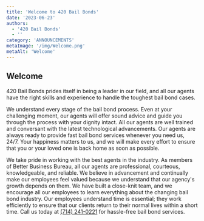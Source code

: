 ```yaml
---
title: 'Welcome to 420 Bail Bonds'
date: '2023-06-23'
authors:
  - '420 Bail Bonds'
  - ''
category: 'ANNOUNCEMENTS'
metaImage: '/img/Welcome.png'
metaAlt: 'Welcome'
---
```


## Welcome

420 Bail Bonds prides itself in being a leader in our field, and all our agents have the right skills and experience to handle the toughest bail bond cases.

We understand every stage of the bail bond process. Even at your challenging moment, our agents will offer sound advice and guide you through the process with your dignity intact. All our agents are well trained and conversant with the latest technological advancements. Our agents are always ready to provide fast bail bond services whenever you need us, 24/7. Your happiness matters to us, and we will make every effort to ensure that you or your loved one is back home as soon as possible.

We take pride in working with the best agents in the industry. As members of Better Business Bureau, all our agents are professional, courteous, knowledgeable, and reliable. We believe in advancement and continually make our employees feel valued because we understand that our agency's growth depends on them. We have built a close-knit team, and we encourage all our employees to learn everything about the changing bail bond industry. Our employees understand time is essential; they work efficiently to ensure that our clients return to their normal lives within a short time. Call us today at [(714) 241-0221](tel:+17142410221) for hassle-free bail bond services.






